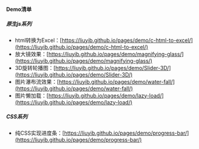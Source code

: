 #### Demo清单

##### 原生js系列

- html转换为Excel：[https://liuyib.github.io/pages/demo/c-html-to-excel/](https://liuyib.github.io/pages/demo/c-html-to-excel/)
- 放大镜效果：[https://liuyib.github.io/pages/demo/magnifying-glass/](https://liuyib.github.io/pages/demo/magnifying-glass/)
- 3D旋转轮播图：[https://liuyib.github.io/pages/demo/Slider-3D/](https://liuyib.github.io/pages/demo/Slider-3D/)
- 图片瀑布流效果：[https://liuyib.github.io/pages/demo/water-fall/](https://liuyib.github.io/pages/demo/water-fall/)
- 图片懒加载：[https://liuyib.github.io/pages/demo/lazy-load/](https://liuyib.github.io/pages/demo/lazy-load/)

##### CSS系列

- 纯CSS实现进度条：[https://liuyib.github.io/pages/demo/progress-bar/](https://liuyib.github.io/pages/demo/progress-bar/)